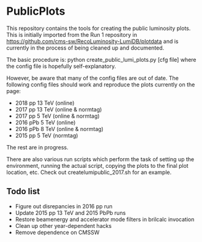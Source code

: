 # PublicPlots

This repository contains the tools for creating the public luminosity plots. This is initially imported from the Run 1 repository
in https://github.com/cms-sw/RecoLuminosity-LumiDB/plotdata and is currently in the process of being cleaned up and documented.

The basic procedure is:
python create_public_lumi_plots.py [cfg file]
where the config file is hopefully self-explanatory.

However, be aware that many of the config files are out of date. The following config files should work and
reproduce the plots currently on the page:

* 2018 pp 13 TeV (online)
* 2017 pp 13 TeV (online & normtag)
* 2017 pp 5 TeV (online & normtag)
* 2016 pPb 5 TeV (online)
* 2016 pPb 8 TeV (online & normtag)
* 2015 pp 5 TeV (normtag)

The rest are in progress.

There are also various run scripts which perform the task of setting up the environment, running the actual
script, copying the plots to the final plot location, etc. Check out createlumipublic_2017.sh for an example.

## Todo list
* Figure out disrepancies in 2016 pp run
* Update 2015 pp 13 TeV and 2015 PbPb runs
* Restore beamenergy and accelerator mode filters in brilcalc invocation
* Clean up other year-dependent hacks
* Remove dependence on CMSSW
